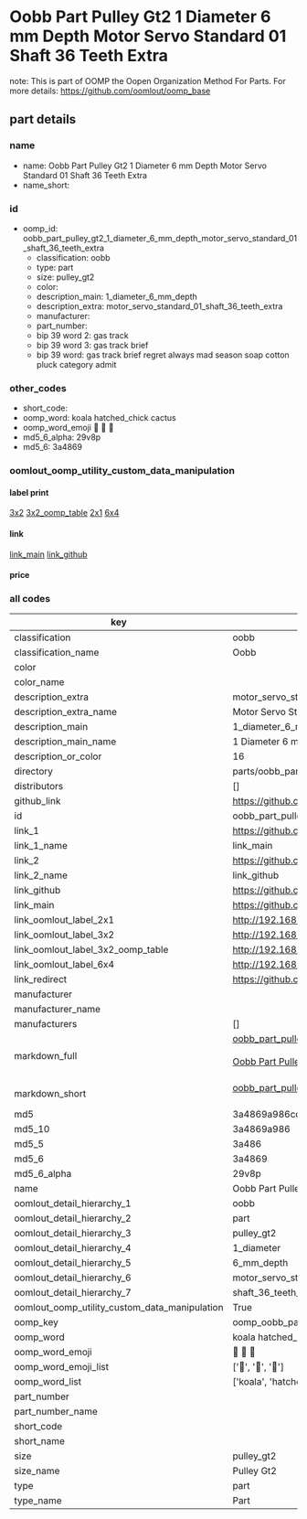 # Oobb Part Pulley Gt2 1 Diameter 6 mm Depth Motor Servo Standard 01 Shaft 36 Teeth Extra  

note: This is part of OOMP the Oopen Organization Method For Parts. For more details: https://github.com/oomlout/oomp_base

##  part details
  







### name
* name: Oobb Part Pulley Gt2 1 Diameter 6 mm Depth Motor Servo Standard 01 Shaft 36 Teeth Extra
* name_short: 
### id
* oomp_id: oobb_part_pulley_gt2_1_diameter_6_mm_depth_motor_servo_standard_01_shaft_36_teeth_extra
  * classification: oobb
  * type: part
  * size: pulley_gt2
  * color: 
  * description_main: 1_diameter_6_mm_depth
  * description_extra: motor_servo_standard_01_shaft_36_teeth_extra
  * manufacturer: 
  * part_number: 
  * bip 39 word 2: gas track
  * bip 39 word 3: gas track brief
  * bip 39 word: gas track brief regret always mad season soap cotton pluck category admit

### other_codes
* short_code: 
* oomp_word: koala hatched_chick cactus
* oomp_word_emoji :koala: :hatched_chick: :cactus:
* md5_6_alpha: 29v8p
* md5_6: 3a4869






### oomlout_oomp_utility_custom_data_manipulation
#### label print
[3x2](http://192.168.1.245:1112/?label=oomp%2029v8p)
[3x2_oomp_table](http://192.168.1.108:1112/?label=oomp%2029v8p)
[2x1](http://192.168.1.242:1112/?label=oomp%2029v8p)
[6x4](http://192.168.1.55:1112/?label=oomp%2029v8p)    

#### link

[link_main](https://github.com/oomlout/oomlout_oomp_version_1_messy/tree/main/parts/oobb_part_pulley_gt2_1_diameter_6_mm_depth_motor_servo_standard_01_shaft_36_teeth_extra) [link_github](https://github.com/oomlout/oomlout_oomp_version_1_messy/tree/main/parts/oobb_part_pulley_gt2_1_diameter_6_mm_depth_motor_servo_standard_01_shaft_36_teeth_extra)                             

#### price







### all codes 
| key | value |  
| --- | --- |  
| classification | oobb |  
| classification_name | Oobb |  
| color |  |  
| color_name |  |  
| description_extra | motor_servo_standard_01_shaft_36_teeth_extra |  
| description_extra_name | Motor Servo Standard 01 Shaft 36 Teeth Extra |  
| description_main | 1_diameter_6_mm_depth |  
| description_main_name | 1 Diameter 6 mm Depth |  
| description_or_color | 16 |  
| directory | parts/oobb_part_pulley_gt2_1_diameter_6_mm_depth_motor_servo_standard_01_shaft_36_teeth_extra |  
| distributors | [] |  
| github_link | https://github.com/oomlout/oomlout_oomp_part_src/tree/main/parts/oobb_part_pulley_gt2_1_diameter_6_mm_depth_motor_servo_standard_01_shaft_36_teeth_extra |  
| id | oobb_part_pulley_gt2_1_diameter_6_mm_depth_motor_servo_standard_01_shaft_36_teeth_extra |  
| link_1 | https://github.com/oomlout/oomlout_oomp_version_1_messy/tree/main/parts/oobb_part_pulley_gt2_1_diameter_6_mm_depth_motor_servo_standard_01_shaft_36_teeth_extra |  
| link_1_name | link_main |  
| link_2 | https://github.com/oomlout/oomlout_oomp_version_1_messy/tree/main/parts/oobb_part_pulley_gt2_1_diameter_6_mm_depth_motor_servo_standard_01_shaft_36_teeth_extra |  
| link_2_name | link_github |  
| link_github | https://github.com/oomlout/oomlout_oomp_version_1_messy/tree/main/parts/oobb_part_pulley_gt2_1_diameter_6_mm_depth_motor_servo_standard_01_shaft_36_teeth_extra |  
| link_main | https://github.com/oomlout/oomlout_oomp_version_1_messy/tree/main/parts/oobb_part_pulley_gt2_1_diameter_6_mm_depth_motor_servo_standard_01_shaft_36_teeth_extra |  
| link_oomlout_label_2x1 | http://192.168.1.242:1112/?label=oomp%2029v8p |  
| link_oomlout_label_3x2 | http://192.168.1.245:1112/?label=oomp%2029v8p |  
| link_oomlout_label_3x2_oomp_table | http://192.168.1.108:1112/?label=oomp%2029v8p |  
| link_oomlout_label_6x4 | http://192.168.1.55:1112/?label=oomp%2029v8p |  
| link_redirect | https://github.com/oomlout/oomlout_oomp_version_1_messy/tree/main/parts/oobb_part_pulley_gt2_1_diameter_6_mm_depth_motor_servo_standard_01_shaft_36_teeth_extra |  
| manufacturer |  |  
| manufacturer_name |  |  
| manufacturers | [] |  
| markdown_full | [oobb_part_pulley_gt2_1_diameter_6_mm_depth_motor_servo_standard_01_shaft_36_teeth_extra](none)<br>[](none)<br>[Oobb Part Pulley Gt2 1 Diameter 6 Mm Depth Motor Servo Standard 01 Shaft 36 Teeth Extra](none)<br><br> |  
| markdown_short | [oobb_part_pulley_gt2_1_diameter_6_mm_depth_motor_servo_standard_01_shaft_36_teeth_extra](none)<br><br> |  
| md5 | 3a4869a986cdb8461683cb4a37f9a300 |  
| md5_10 | 3a4869a986 |  
| md5_5 | 3a486 |  
| md5_6 | 3a4869 |  
| md5_6_alpha | 29v8p |  
| name | Oobb Part Pulley Gt2 1 Diameter 6 mm Depth Motor Servo Standard 01 Shaft 36 Teeth Extra |  
| oomlout_detail_hierarchy_1 | oobb |  
| oomlout_detail_hierarchy_2 | part |  
| oomlout_detail_hierarchy_3 | pulley_gt2 |  
| oomlout_detail_hierarchy_4 | 1_diameter |  
| oomlout_detail_hierarchy_5 | 6_mm_depth |  
| oomlout_detail_hierarchy_6 | motor_servo_standard_01 |  
| oomlout_detail_hierarchy_7 | shaft_36_teeth_extra |  
| oomlout_oomp_utility_custom_data_manipulation | True |  
| oomp_key | oomp_oobb_part_pulley_gt2_1_diameter_6_mm_depth_motor_servo_standard_01_shaft_36_teeth_extra |  
| oomp_word | koala hatched_chick cactus |  
| oomp_word_emoji | :koala: :hatched_chick: :cactus: |  
| oomp_word_emoji_list | [':koala:', ':hatched_chick:', ':cactus:'] |  
| oomp_word_list | ['koala', 'hatched_chick', 'cactus'] |  
| part_number |  |  
| part_number_name |  |  
| short_code |  |  
| short_name |  |  
| size | pulley_gt2 |  
| size_name | Pulley Gt2 |  
| type | part |  
| type_name | Part |  
